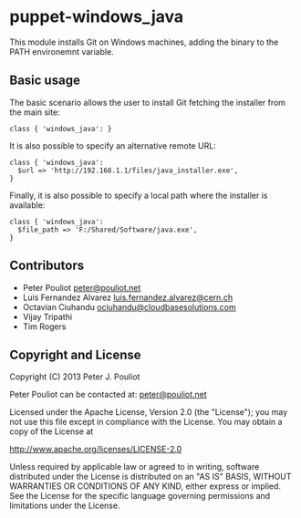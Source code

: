puppet-windows_java
==============
This module installs Git on Windows machines, adding the binary to the PATH environemnt variable.

Basic usage
-----------
The basic scenario allows the user to install Git fetching the installer from the main site:

    class { 'windows_java': }

It is also possible to specify an alternative remote URL:

    class { 'windows_java':
      $url => 'http://192.168.1.1/files/java_installer.exe',
    }

Finally, it is also possible to specify a local path where the installer is available:

    class { 'windows_java':
      $file_path => 'F:/Shared/Software/java.exe',
    }

Contributors
------------
 * Peter Pouliot <peter@pouliot.net>
 * Luis Fernandez Alvarez <luis.fernandez.alvarez@cern.ch>
 * Octavian Ciuhandu <ociuhandu@cloudbasesolutions.com>
 * Vijay Tripathi
 * Tim Rogers


Copyright and License
---------------------

Copyright (C) 2013 Peter J. Pouliot

Peter Pouliot can be contacted at: peter@pouliot.net

Licensed under the Apache License, Version 2.0 (the "License");
you may not use this file except in compliance with the License.
You may obtain a copy of the License at

  http://www.apache.org/licenses/LICENSE-2.0

Unless required by applicable law or agreed to in writing, software
distributed under the License is distributed on an "AS IS" BASIS,
WITHOUT WARRANTIES OR CONDITIONS OF ANY KIND, either express or implied.
See the License for the specific language governing permissions and
limitations under the License.
 
